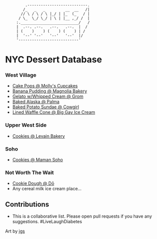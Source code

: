              .---------------------------.
            /_   _   _         __  __   /|
           // \ / \ / \ |_/ | |_  (_   / |
          / \_  \_/ \_/ | \ | |__ ,_/ /  |
         :.__________________________/   /
         |  .--. .--.   .--.   .--.  |  /
         | (    )    ) (    ) (    ) | /
         |  '--' '--'   '--'   '--'  |/
         '---------------------------' 

# NYC Dessert Database

### West Village
* [Cake Pops @ Molly's Cupcakes](https://www.yelp.com/biz/mollys-cupcakes-new-york)
* [Banana Pudding @ Magnolia Bakery](https://www.yelp.com/biz/magnolia-bakery-west-village-new-york)
* [Gelato w/Whipped Cream @ Grom](https://www.yelp.com/biz/grom-new-york-3?osq=Grom)
* [Baked Alaska @ Palma](https://www.yelp.com/biz/palma-new-york)
* [Baked Potato Sundae @ Cowgirl](https://www.yelp.com/biz/cowgirl-new-york)
* [Lined Waffle Cone @ Big Gay Ice Cream](https://www.yelp.com/biz/big-gay-ice-cream-shop-new-york-2)
### Upper West Side
* [Cookies @ Levain Bakery](https://www.yelp.com/biz/levain-bakery-new-york?osq=levain)
### Soho
* [Cookies @ Maman Soho](https://www.yelp.com/biz/maman-soho-new-york)
### Not Worth The Wait
* [Cookie Dough @ Dō](https://www.yelp.com/biz/d%C5%8D-cookie-dough-confections-new-york-2?osq=do)
* Any cereal milk ice cream place...

## Contributions
* This is a collaborative list. Please open pull requests if you have any suggestions. #LiveLaughDiabetes

Art by [jgs](https://www.chris.com/ascii/joan/www.geocities.com/SoHo/7373/please.html)


